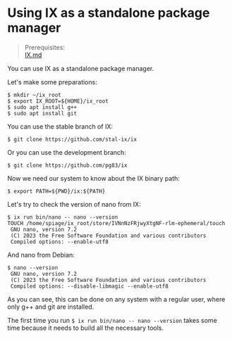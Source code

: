 # Using IX as a standalone package manager

> Prerequisites:<br>
> [IX.md](IX.md)<br>

You can use IX as a standalone package manager.

Let's make some preparations:
```
$ mkdir ~/ix_root
$ export IX_ROOT=${HOME}/ix_root
$ sudo apt install g++
$ sudo apt install git
```

You can use the stable branch of IX:
```
$ git clone https://github.com/stal-ix/ix
```
Or you can use the development branch:
```
$ git clone https://github.com/pg83/ix
```

Now we need our system to know about the IX binary path:
```
$ export PATH=${PWD}/ix:${PATH}
```

Let's try to check the version of nano from IX:
```
$ ix run bin/nano -- nano --version
TOUCH /home/spiage/ix_root/store/IVNnNzFRjwyXtgNF-rlm-ephemeral/touch
 GNU nano, version 7.2
 (C) 2023 the Free Software Foundation and various contributors
 Compiled options: --enable-utf8
```
And nano from Debian:
```
$ nano --version
 GNU nano, version 7.2
 (C) 2023 the Free Software Foundation and various contributors
 Compiled options: --disable-libmagic --enable-utf8
```
As you can see, this can be done on any system with a regular user, where only g++ and git are installed.

The first time you run `$ ix run bin/nano -- nano --version` takes some time because it needs to build all the necessary tools.

